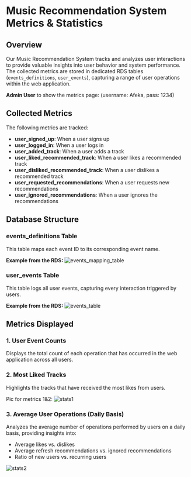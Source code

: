 
# Music Recommendation System Metrics & Statistics

## Overview

Our Music Recommendation System tracks and analyzes user interactions to provide valuable insights into user behavior and system performance. The collected metrics are stored in dedicated RDS tables (`events_definitions`, `user_events`), capturing a range of user operations within the web application.

**Admin User** to show the metrics page: (username: Afeka, pass: 1234)
## Collected Metrics

The following metrics are tracked:

- **user_signed_up**: When a user signs up
- **user_logged_in**: When a user logs in
- **user_added_track**: When a user adds a track
- **user_liked_recommended_track**: When a user likes a recommended track
- **user_disliked_recommended_track**: When a user dislikes a recommended track
- **user_requested_recommendations**: When a user requests new recommendations
- **user_ignored_recommendations**: When a user ignores the recommendations

## Database Structure

### events_definitions Table

This table maps each event ID to its corresponding event name.

**Example from the RDS:**
![events_mapping_table](https://github.com/doritlya1997/music-recommendation-system/assets/64167336/32aa7a2a-1cbd-4150-a6eb-e9fc920c8875)

### user_events Table

This table logs all user events, capturing every interaction triggered by users.

**Example from the RDS:**
![events_table](https://github.com/doritlya1997/music-recommendation-system/assets/64167336/ed3ab617-2979-4152-b010-c08f7039a6a2)

## Metrics Displayed

### 1. User Event Counts

Displays the total count of each operation that has occurred in the web application across all users.

### 2. Most Liked Tracks

Highlights the tracks that have received the most likes from users.

Pic for metrics 1&2:
![stats1](https://github.com/doritlya1997/music-recommendation-system/assets/64167336/0597ad81-ad29-4451-a023-bd2ec81cac91)

### 3. Average User Operations (Daily Basis)

Analyzes the average number of operations performed by users on a daily basis, providing insights into:

- Average likes vs. dislikes
- Average refresh recommendations vs. ignored recommendations
- Ratio of new users vs. recurring users

![stats2](https://github.com/doritlya1997/music-recommendation-system/assets/64167336/52ddd92b-75c6-4be4-a5d0-b3d649441745)